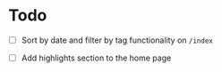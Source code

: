 # Todo

- [ ] Sort by date and filter by tag functionality on `/index`
- [ ] Add highlights section to the home page

